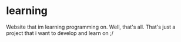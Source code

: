 # learning
Website that im learning programming on. 
Well, that's all. 
That's just a project that i want to develop and learn on ;/
